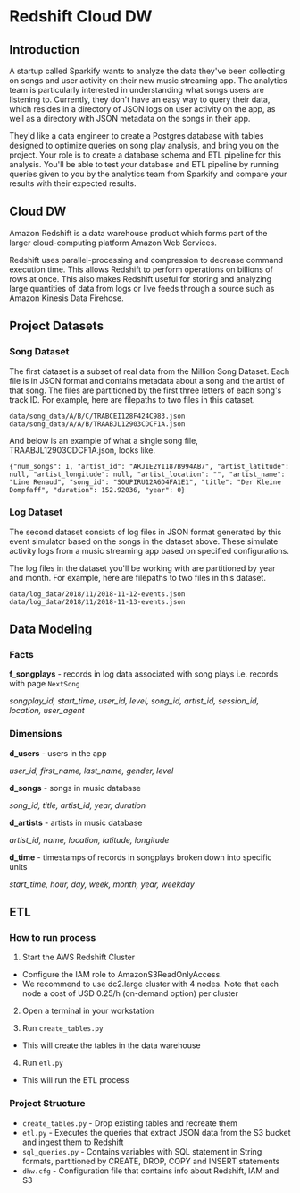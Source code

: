 # Redshift Cloud DW

## Introduction
A startup called Sparkify wants to analyze the data they've been collecting on songs and user activity on their new music streaming app. The analytics team is particularly interested in understanding what songs users are listening to. Currently, they don't have an easy way to query their data, which resides in a directory of JSON logs on user activity on the app, as well as a directory with JSON metadata on the songs in their app.

They'd like a data engineer to create a Postgres database with tables designed to optimize queries on song play analysis, and bring you on the project. Your role is to create a database schema and ETL pipeline for this analysis. You'll be able to test your database and ETL pipeline by running queries given to you by the analytics team from Sparkify and compare your results with their expected results.

## Cloud DW
Amazon Redshift is a data warehouse product which forms part of the larger cloud-computing platform Amazon Web Services.

Redshift uses parallel-processing and compression to decrease command execution time. This allows Redshift to perform operations on billions of rows at once. This also makes Redshift useful for storing and analyzing large quantities of data from logs or live feeds through a source such as Amazon Kinesis Data Firehose.

## Project Datasets

### Song Dataset
The first dataset is a subset of real data from the Million Song Dataset. Each file is in JSON format and contains metadata about a song and the artist of that song. The files are partitioned by the first three letters of each song's track ID. For example, here are filepaths to two files in this dataset.

```
data/song_data/A/B/C/TRABCEI128F424C983.json
data/song_data/A/A/B/TRAABJL12903CDCF1A.json
```

And below is an example of what a single song file, TRAABJL12903CDCF1A.json, looks like.

```
{"num_songs": 1, "artist_id": "ARJIE2Y1187B994AB7", "artist_latitude": null, "artist_longitude": null, "artist_location": "", "artist_name": "Line Renaud", "song_id": "SOUPIRU12A6D4FA1E1", "title": "Der Kleine Dompfaff", "duration": 152.92036, "year": 0}
```

### Log Dataset
The second dataset consists of log files in JSON format generated by this event simulator based on the songs in the dataset above. These simulate activity logs from a music streaming app based on specified configurations.

The log files in the dataset you'll be working with are partitioned by year and month. For example, here are filepaths to two files in this dataset.

```
data/log_data/2018/11/2018-11-12-events.json
data/log_data/2018/11/2018-11-13-events.json
```

## Data Modeling

### Facts

**f_songplays** - records in log data associated with song plays i.e. records with page ```NextSong```

_songplay_id, start_time, user_id, level, song_id, artist_id, session_id, location, user_agent_

### Dimensions

**d_users** - users in the app

_user_id, first_name, last_name, gender, level_

**d_songs** - songs in music database

_song_id, title, artist_id, year, duration_

**d_artists** - artists in music database

_artist_id, name, location, latitude, longitude_

**d_time** - timestamps of records in songplays broken down into specific units

_start_time, hour, day, week, month, year, weekday_


## ETL
### How to run process
1. Start the AWS Redshift Cluster
- Configure the IAM role to AmazonS3ReadOnlyAccess.
- We recommend to use dc2.large cluster with 4 nodes. Note that each node a cost of USD 0.25/h (on-demand option) per cluster

2. Open a terminal in your workstation

3. Run ```create_tables.py```
- This will create the tables in the data warehouse

4. Run ```etl.py```
- This will run the ETL process

### Project Structure
- ```create_tables.py``` - Drop existing tables and recreate them
- ```etl.py``` - Executes the queries that extract JSON data from the S3 bucket and ingest them to Redshift
- ```sql_queries.py``` - Contains variables with SQL statement in String formats, partitioned by CREATE, DROP, COPY and INSERT statements
- ```dhw.cfg``` - Configuration file that contains info about Redshift, IAM and S3
